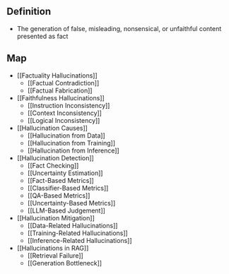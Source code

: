 ## Definition

- The generation of false, misleading, nonsensical, or unfaithful content presented as fact

## Map

- [[Factuality Hallucinations]]
	- [[Factual Contradiction]]
	- [[Factual Fabrication]]
- [[Faithfulness Hallucinations]]
	- [[Instruction Inconsistency]]
	- [[Context Inconsistency]]
	- [[Logical Inconsistency]]
- [[Hallucination Causes]]
	- [[Hallucination from Data]]
	- [[Hallucination from Training]]
	- [[Hallucination from Inference]]
- [[Hallucination Detection]]
	- [[Fact Checking]]
	- [[Uncertainty Estimation]]
	- [[Fact-Based Metrics]]
	- [[Classifier-Based Metrics]]
	- [[QA-Based Metrics]]
	- [[Uncertainty-Based Metrics]]
	- [[LLM-Based Judgement]]
- [[Hallucination Mitigation]]
	- [[Data-Related Hallucinations]]
	- [[Training-Related Hallucinations]]
	- [[Inference-Related Hallucinations]]
- [[Hallucinations in RAG]]
	- [[Retrieval Failure]]
	- [[Generation Bottleneck]]
